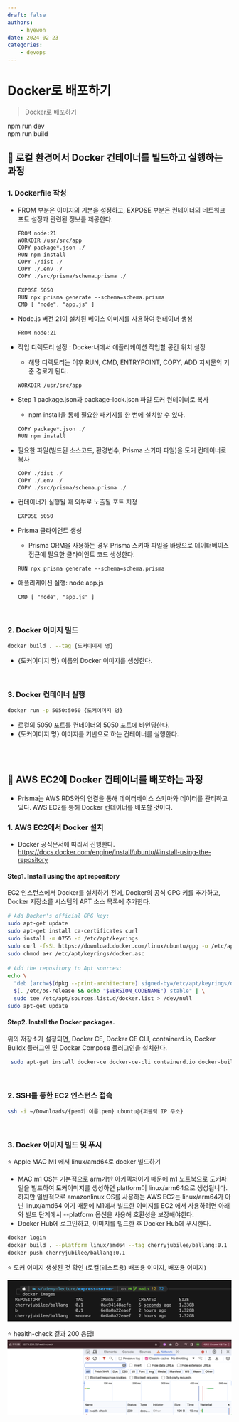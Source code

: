 ```yaml
---
draft: false
authors:
    - hyewon
date: 2024-02-23
categories:
    - devops
---
```


# Docker로 배포하기

> Docker로 배포하기

<!-- more -->

npm run dev  
npm run build

## 📎 로컬 환경에서 Docker 컨테이너를 빌드하고 실행하는 과정

### 1. Dockerfile 작성

-   FROM 부분은 이미지의 기본을 설정하고, EXPOSE 부분은 컨테이너의 네트워크 포트 설정과 관련된 정보를 제공한다.

    ```docker
    FROM node:21
    WORKDIR /usr/src/app
    COPY package*.json ./
    RUN npm install
    COPY ./dist ./
    COPY ./.env ./
    COPY ./src/prisma/schema.prisma ./

    EXPOSE 5050
    RUN npx prisma generate --schema=schema.prisma
    CMD [ "node", "app.js" ]
    ```

-   Node.js 버전 21이 설치된 베이스 이미지를 사용하여 컨테이너 생성

    ```docker
    FROM node:21
    ```

-   작업 디렉토리 설정 : Docker내에서 애플리케이션 작업할 공간 위치 설정

    -   해당 디렉토리는 이후 RUN, CMD, ENTRYPOINT, COPY, ADD 지시문의 기준 경로가 된다.

    ```docker
    WORKDIR /usr/src/app
    ```

-   Step 1 package.json과 package-lock.json 파일 도커 컨테이너로 복사

    -   npm install을 통해 필요한 패키지를 한 번에 설치할 수 있다.

    ```docker
    COPY package*.json ./
    RUN npm install

    ```

-   필요한 파일(빌드된 소스코드, 환경변수, Prisma 스키마 파일)을 도커 컨테이너로 복사

    ```docker
    COPY ./dist ./
    COPY ./.env ./
    COPY ./src/prisma/schema.prisma ./
    ```

-   컨테이너가 실행될 때 외부로 노출될 포트 지정

    ```docker
    EXPOSE 5050
    ```

-   Prisma 클라이언트 생성

    -   Prisma ORM을 사용하는 경우 Prisma 스키마 파일을 바탕으로 데이터베이스 접근에 필요한 클라이언트 코드 생성한다.

    ```docker
    RUN npx prisma generate --schema=schema.prisma
    ```

-   애플리케이션 실행: node app.js

    ```docker
    CMD [ "node", "app.js" ]

    ```

    <br>

### 2. Docker 이미지 빌드

```bash
docker build . --tag {도커이미지 명}
```

-   {도커이미지 명} 이름의 Docker 이미지를 생성한다.

<br>

### 3. Docker 컨테이너 실행

```bash
docker run -p 5050:5050 {도커이미지 명}
```

-   로컬의 5050 포트를 컨테이너의 5050 포트에 바인딩한다.
-   {도커이미지 명} 이미지를 기반으로 하는 컨테이너를 실행한다.

<br>
<br>

## 📎 AWS EC2에 Docker 컨테이너를 배포하는 과정

-   Prisma는 AWS RDS와의 연결을 통해 데이터베이스 스키마와 데이터를 관리하고 있다. AWS EC2를 통해 Docker 컨테이너를 배포할 것이다.

### 1. AWS EC2에서 Docker 설치

-   Docker 공식문서에 따라서 진행한다.  
    https://docs.docker.com/engine/install/ubuntu/#install-using-the-repository

#### Step1. Install using the apt repository

EC2 인스턴스에서 Docker를 설치하기 전에, Docker의 공식 GPG 키를 추가하고, Docker 저장소를 시스템의 APT 소스 목록에 추가한다.

```bash
# Add Docker's official GPG key:
sudo apt-get update
sudo apt-get install ca-certificates curl
sudo install -m 0755 -d /etc/apt/keyrings
sudo curl -fsSL https://download.docker.com/linux/ubuntu/gpg -o /etc/apt/keyrings/docker.asc
sudo chmod a+r /etc/apt/keyrings/docker.asc

# Add the repository to Apt sources:
echo \
  "deb [arch=$(dpkg --print-architecture) signed-by=/etc/apt/keyrings/docker.asc] https://download.docker.com/linux/ubuntu \
  $(. /etc/os-release && echo "$VERSION_CODENAME") stable" | \
  sudo tee /etc/apt/sources.list.d/docker.list > /dev/null
sudo apt-get update
```

#### Step2. Install the Docker packages.

위의 저장소가 설정되면, Docker CE, Docker CE CLI, containerd.io, Docker Buildx 플러그인 및 Docker Compose 플러그인을 설치한다.

```bash
 sudo apt-get install docker-ce docker-ce-cli containerd.io docker-buildx-plugin docker-compose-plugin

```

<br>

### 2. SSH를 통한 EC2 인스턴스 접속

```bash
ssh -i ~/Downloads/{pem키 이름.pem} ubuntu@{퍼블릭 IP 주소}
```

<br>

### 3. Docker 이미지 빌드 및 푸시

⭐️ Apple MAC M1 에서 linux/amd64로 docker 빌드하기

-   MAC m1 OS는 기본적으로 arm기반 아키텍처이기 때문에 m1 노트북으로 도커파일을 빌드하여 도커이미지를 생성하면 platform이 linux/arm64으로 생성됩니다. 하지만 일반적으로 amazonlinux OS를 사용하는 AWS EC2는 linux/arm64가 아닌 linux/amd64 이기 때문에 M1에서 빌드한 이미지를 EC2 에서 사용하려면 아래와 빌드 단계에서 --platform 옵션을 사용해 호환성을 보장해야한다.
-   Docker Hub에 로그인하고, 이미지를 빌드한 후 Docker Hub에 푸시한다.

```bash
docker login
docker build . --platform linux/amd64 --tag cherryjubilee/ballang:0.1
docker push cherryjubilee/ballang:0.1
```

⭐️ 도커 이미지 생성된 것 확인 (로컬(테스트용) 배포용 이미지, 배포용 이미지)

![alt text](image.png)

⭐️ health-check 결과 200 응답!
![alt text](image-1.png)

<br>
<br>
<br>
<br>
<br>
<br>
<br>
<br>
